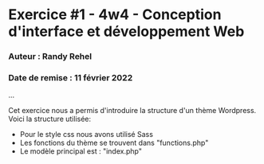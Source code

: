 # Exercice #1 - 4w4 - Conception d'interface et développement Web
### Auteur : Randy Rehel
### Date de remise : 11 février 2022 

...

Cet exercice nous a permis d'introduire la structure d'un thème Wordpress. Voici la structure utilisée:
- Pour le style css nous avons utilisé Sass 
- Les fonctions du thème se trouvent dans "functions.php"
- Le modèle principal est : "index.php"